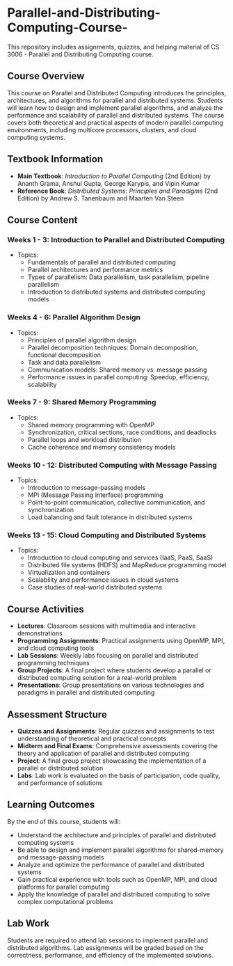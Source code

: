 # Parallel-and-Distributing-Computing-Course-
This repository includes assignments, quizzes, and helping material of CS 3006 - Parallel and Distributing Computing course.

## Course Overview
This course on Parallel and Distributed Computing introduces the principles, architectures, and algorithms for parallel and distributed systems. Students will learn how to design and implement parallel algorithms, and analyze the performance and scalability of parallel and distributed systems. The course covers both theoretical and practical aspects of modern parallel computing environments, including multicore processors, clusters, and cloud computing systems.

## Textbook Information
- **Main Textbook**: *Introduction to Parallel Computing* (2nd Edition) by Ananth Grama, Anshul Gupta, George Karypis, and Vipin Kumar
- **Reference Book**: *Distributed Systems: Principles and Paradigms* (2nd Edition) by Andrew S. Tanenbaum and Maarten Van Steen

## Course Content

### **Weeks 1 - 3**: Introduction to Parallel and Distributed Computing
- Topics: 
  - Fundamentals of parallel and distributed computing
  - Parallel architectures and performance metrics
  - Types of parallelism: Data parallelism, task parallelism, pipeline parallelism
  - Introduction to distributed systems and distributed computing models

### **Weeks 4 - 6**: Parallel Algorithm Design
- Topics:
  - Principles of parallel algorithm design
  - Parallel decomposition techniques: Domain decomposition, functional decomposition
  - Task and data parallelism
  - Communication models: Shared memory vs. message passing
  - Performance issues in parallel computing: Speedup, efficiency, scalability

### **Weeks 7 - 9**: Shared Memory Programming
- Topics:
  - Shared memory programming with OpenMP
  - Synchronization, critical sections, race conditions, and deadlocks
  - Parallel loops and workload distribution
  - Cache coherence and memory consistency models

### **Weeks 10 - 12**: Distributed Computing with Message Passing
- Topics:
  - Introduction to message-passing models
  - MPI (Message Passing Interface) programming
  - Point-to-point communication, collective communication, and synchronization
  - Load balancing and fault tolerance in distributed systems

### **Weeks 13 - 15**: Cloud Computing and Distributed Systems
- Topics:
  - Introduction to cloud computing and services (IaaS, PaaS, SaaS)
  - Distributed file systems (HDFS) and MapReduce programming model
  - Virtualization and containers
  - Scalability and performance issues in cloud systems
  - Case studies of real-world distributed systems

## Course Activities
- **Lectures**: Classroom sessions with multimedia and interactive demonstrations
- **Programming Assignments**: Practical assignments using OpenMP, MPI, and cloud computing tools
- **Lab Sessions**: Weekly labs focusing on parallel and distributed programming techniques
- **Group Projects**: A final project where students develop a parallel or distributed computing solution for a real-world problem
- **Presentations**: Group presentations on various technologies and paradigms in parallel and distributed computing

## Assessment Structure
- **Quizzes and Assignments**: Regular quizzes and assignments to test understanding of theoretical and practical concepts
- **Midterm and Final Exams**: Comprehensive assessments covering the theory and application of parallel and distributed computing
- **Project**: A final group project showcasing the implementation of a parallel or distributed solution
- **Labs**: Lab work is evaluated on the basis of participation, code quality, and performance of solutions

## Learning Outcomes
By the end of this course, students will:
- Understand the architecture and principles of parallel and distributed computing systems
- Be able to design and implement parallel algorithms for shared-memory and message-passing models
- Analyze and optimize the performance of parallel and distributed systems
- Gain practical experience with tools such as OpenMP, MPI, and cloud platforms for parallel computing
- Apply the knowledge of parallel and distributed computing to solve complex computational problems

## Lab Work
Students are required to attend lab sessions to implement parallel and distributed algorithms. Lab assignments will be graded based on the correctness, performance, and efficiency of the implemented solutions.
